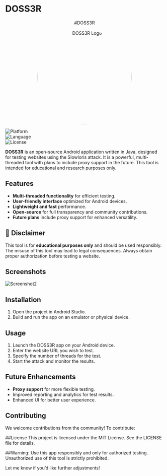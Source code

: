 # DOSS3R
<p align="center">
  #DOSS3R
</p>
<p align="center">
  <img src="https://github.com/user-attachments/assets/8b00616c-de50-4c76-b37a-8651a6c6f40e" alt="DOSS3R Logo" width="300" height="300" style="border-radius: 50%;">
</p>


![Platform](https://img.shields.io/badge/platform-Android-blue)  
![Language](https://img.shields.io/badge/language-Java-orange)  
![License](https://img.shields.io/badge/license-MIT-green)  

**DOSS3R** is an open-source Android application written in Java, designed for testing websites using the Slowloris attack. It is a powerful, multi-threaded tool with plans to include proxy support in the future. This tool is intended for educational and research purposes only.

## Features

- **Multi-threaded functionality** for efficient testing.  
- **User-friendly interface** optimized for Android devices.  
- **Lightweight and fast** performance.  
- **Open-source** for full transparency and community contributions.  
- **Future plans** include proxy support for enhanced versatility.  

## 🚧 **Disclaimer**
This tool is for **educational purposes only** and should be used responsibly. The misuse of this tool may lead to legal consequences. Always obtain proper authorization before testing a website.

## Screenshots
<!-- Add screenshots of the app -->


![Screenshot2](https://github.com/user-attachments/assets/6e4182b6-5f7a-4f9e-9cc2-3077831df185)

## Installation

1. Open the project in Android Studio.  
2. Build and run the app on an emulator or physical device.  

## Usage

1. Launch the DOSS3R app on your Android device.  
2. Enter the website URL you wish to test.  
3. Specify the number of threads for the test.  
4. Start the attack and monitor the results.  

## Future Enhancements

- **Proxy support** for more flexible testing.  
- Improved reporting and analytics for test results.  
- Enhanced UI for better user experience.  

## Contributing

We welcome contributions from the community! To contribute:  

 
##License
This project is licensed under the MIT License. See the LICENSE file for details.
   
##Warning: Use this app responsibly and only for authorized testing. Unauthorized use of this tool is strictly prohibited.



Let me know if you’d like further adjustments!
